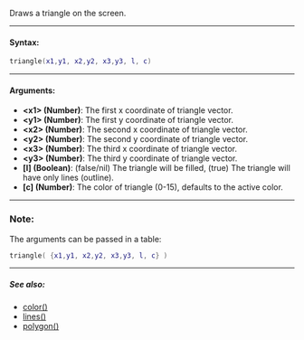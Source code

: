 Draws a triangle on the screen.

---

#### Syntax:
```lua
triangle(x1,y1, x2,y2, x3,y3, l, c)
```

---

#### Arguments:

* **<x1\> (Number)**: The first x coordinate of triangle vector.
* **<y1\> (Number)**: The first y coordinate of triangle vector.
* **<x2\> (Number)**: The second x coordinate of triangle vector.
* **<y2\> (Number)**: The second y coordinate of triangle vector.
* **<x3\> (Number)**: The third x coordinate of triangle vector.
* **<y3\> (Number)**: The third y coordinate of triangle vector.
* **[l] (Boolean)**: (false/nil) The triangle will be filled, (true) The triangle will have only lines (outline).
* **[c] (Number)**: The color of triangle (0-15), defaults to the active color.

---

### Note:

The arguments can be passed in a table:
```lua
triangle( {x1,y1, x2,y2, x3,y3, l, c} )
```

---

##### See also:

* [color()](color.md)
* [lines()](line.md)
* [polygon()](polygon.md)